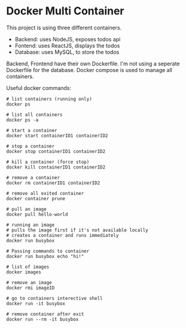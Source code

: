 # Docker Multi Container
This project is using three different containers.
- Backend: uses NodeJS, exposes todos api
- Fontend: uses ReactJS, displays the todos
- Database: uses MySQL, to store the todos

Backend, Frontend have their own Dockerfile. I'm not using a seperate Dockerfile for the database. Docker compose is used to manage all containers.

Useful docker commands:

```
# list containers (running only)
docker ps

# list all containers
docker ps -a

# start a container
docker start containerID1 containerID2

# stop a container
docker stop containerID1 containerID2

# kill a container (force stop)
docker kill containerID1 containerID2

# remove a container
docker rm containerID1 containerID2

# remove all exited container
docker container prune

# pull an image
docker pull hello-world

# running an image
# pulls the image first if it's not available locally
# creates a container and runs immediately
docker run busybox

# Passing commands to container
docker run busybox echo "hi!"

# list of images
docker images

# remove an image
docker rmi imageID

# go to containers interective shell
docker run -it busybox

# remove container after exit
docker run --rm -it busybox
```